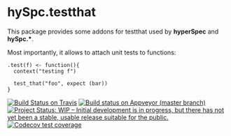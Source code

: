 # hySpc.testthat

This package provides some addons for testthat used by **hyperSpec** and **hySpc.\***.

Most importantly, it allows to attach unit tests to  functions:

```
.test(f) <- function(){
  context("testing f")
  
  test_that("foo", expect (bar))
}
```

<!-- badges: start -->
<!--
[![CRAN
status](https://www.r-pkg.org/badges/version/hySpc.testthat)](https://cran.r-project.org/package=hySpc.testthat)
-->
[![Build Status on Travis](https://travis-ci.com/r-hyperspec/hySpc.testthat.svg?branch=master)](https://travis-ci.com/github/r-hyperspec/hySpc.testthat)
[![Build status on Appveyor (master branch)](https://ci.appveyor.com/api/projects/status/n4u2bnaujyqaklrg/branch/master?svg=true)](https://ci.appveyor.com/project/cbeleites/hyspc-testthat/branch/master)
[![Project Status: WIP – Initial development is in progress, but there has not yet been a stable, usable release suitable for the public.](https://www.repostatus.org/badges/latest/wip.svg)](https://www.repostatus.org/#wip)
[![Codecov test coverage](https://codecov.io/gh/r-hyperspec/hySpc.testthat/branch/master/graph/badge.svg)](https://codecov.io/gh/r-hyperspec/hySpc.testthat?branch=master)
<!-- badges: end -->


